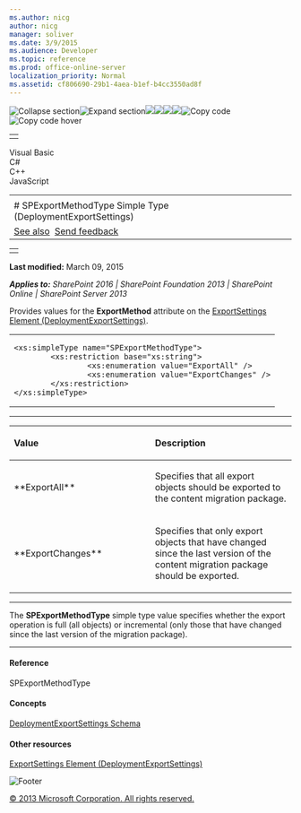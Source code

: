 ```yaml
---
ms.author: nicg
author: nicg
manager: soliver
ms.date: 3/9/2015
ms.audience: Developer
ms.topic: reference
ms.prod: office-online-server
localization_priority: Normal
ms.assetid: cf806690-29b1-4aea-b1ef-b4cc3550ad8f
---
```


![Collapse
section](../icons/collapse_all.gif "Collapse section")![Expand
section](../icons/expand_all.gif "Expand section")![](../icons/collapse_all.gif)![](../icons/expand_all.gif)![](../icons/dropdown.gif)![](../icons/dropdownHover.gif)![Copy
code](../icons/copycode.gif "Copy code")![Copy code
hover](../icons/copycodeHighlight.gif "Copy code hover")
<table>
<tbody>
<tr class="odd">
<td align="left"></td>
</tr>
</tbody>
</table>

Visual Basic  
C\#  
C++  
JavaScript  

<table>
<tbody>
<tr class="odd">
<td align="left"><span id="runningHeaderText"></span></td>
</tr>
<tr class="even">
<td align="left"># SPExportMethodType Simple Type (DeploymentExportSettings)</td>
</tr>
<tr class="odd">
<td align="left"><a href="#seeAlsoToggle">See also</a>  <span id="headfeedbackarea" class="feedbackhead"><a href="javascript:SubmitFeedback(&#39;docthis@Microsoft.com&#39;,&#39;&#39;,&#39;&#39;,&#39;&#39;,&#39;1.0.18082.1225&#39;,&#39;%0\dThank%20you%20for%20your%20feedback.%20The%20developer%20writing%20teams%20use%20your%20feedback%20to%20improve%20documentation.%20While%20we%20are%20reviewing%20your%20feedback,%20we%20may%20send%20you%20e-mail%20to%20ask%20for%20clarification%20or%20feedback%20on%20a%20solution.%20We%20do%20not%20use%20your%20e-mail%20address%20for%20any%20other%20purpose%20and%20we%20delete%20it%20after%20we%20finish%20our%20review.%0\AFor%20further%20information%20about%20the%20privacy%20policies%20of%20Microsoft,%20please%20see%20http://privacy.microsoft.com/en-us/default.aspx.%0\A%0\d&#39;,&#39;Customer%20feedback&#39;);">Send feedback</a></span></td>
</tr>
</tbody>
</table>

<table>
<colgroup>
<col width="100%" />
</colgroup>
<tbody>
<tr class="odd">
<td align="left"></td>
</tr>
</tbody>
</table>

**Last modified:** March 09, 2015

***Applies to:** SharePoint 2016 | SharePoint Foundation 2013 |
SharePoint Online | SharePoint Server 2013*

Provides values for the **ExportMethod**
attribute on the <span sdata="link">[ExportSettings Element
(DeploymentExportSettings)](exportsettings-element-deploymentexportsettings.htm)</span>.

<span codelanguage="other"></span>
<table>
<colgroup>
<col width="100%" />
</colgroup>
<tbody>
<tr class="odd">
<td align="left"><pre><code>&lt;xs:simpleType name=&quot;SPExportMethodType&quot;&gt;
        &lt;xs:restriction base=&quot;xs:string&quot;&gt;
                &lt;xs:enumeration value=&quot;ExportAll&quot; /&gt;
                &lt;xs:enumeration value=&quot;ExportChanges&quot; /&gt;
        &lt;/xs:restriction&gt;
&lt;/xs:simpleType&gt;</code></pre></td>
</tr>
</tbody>
</table>


-------------------------------------------------------------------------------------------------------------------------------------------------------------------------------------------------------

<table>
<colgroup>
<col width="50%" />
<col width="50%" />
</colgroup>
<thead>
<tr class="header">
<th align="left"><p>Value</p></th>
<th align="left"><p>Description</p></th>
</tr>
</thead>
<tbody>
<tr class="odd">
<td align="left"><p>**ExportAll**</p></td>
<td align="left"><p>Specifies that all export objects should be exported to the content migration package.</p></td>
</tr>
<tr class="even">
<td align="left"><p>**ExportChanges**</p></td>
<td align="left"><p>Specifies that only export objects that have changed since the last version of the content migration package should be exported.</p></td>
</tr>
</tbody>
</table>


----------------------------------------------------------------------------------------------------------------------------------------------------------------------------------------------------------------------------

The **SPExportMethodType** simple type value
specifies whether the export operation is full (all objects) or
incremental (only those that have changed since the last version of the
migration package).


-------------------------------------------------------------------------------------------------------------------------------------------------------------------------------------------

#### Reference

<span sdata="cer"
target="T:Microsoft.SharePoint.Deployment.SPExportMethodType"><span
class="nolink">SPExportMethodType</span></span>

#### Concepts

<span sdata="link">[DeploymentExportSettings
Schema](deploymentexportsettings-schema.htm)</span>

#### Other resources

<span sdata="link">[ExportSettings Element
(DeploymentExportSettings)](exportsettings-element-deploymentexportsettings.htm)</span>

![Footer](../icons/footer.gif "Footer")

[© 2013 Microsoft Corporation. All rights
reserved.](office-2013-documentation-copyright-notice.htm)



